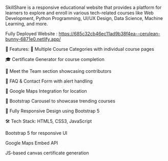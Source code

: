 SkillShare is a responsive educational website that provides a platform for learners to explore and enroll in various tech-related courses like Web Development, Python Programming, UI/UX Design, Data Science, Machine Learning, and more.

Fully Deployed Website : https://685c32cb46ec11ad9b38f4ea--cerulean-bunny-6871e0.netlify.app/

🔹 Features:
🧠 Multiple Course Categories with individual course pages

🎓 Certificate Generator for course completion

👥 Meet the Team section showcasing contributors

💬 FAQ & Contact Form with alert handling

📍 Google Maps Integration for location

🎠 Bootstrap Carousel to showcase trending courses

📱 Fully Responsive Design using Bootstrap 5

🛠️ Tech Stack:
HTML5, CSS3, JavaScript

Bootstrap 5 for responsive UI

Google Maps Embed API

JS-based canvas certificate generation
